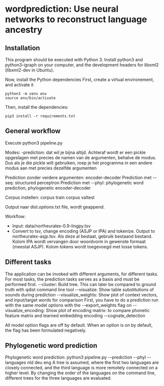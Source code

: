 # wordprediction: Use neural networks to reconstruct language ancestry

## Installation
This program should be executed with Python 3. Install python3 and python3-igraph on your computer, and the development headers for libxml2 (libxml2-dev in Ubuntu).

Now, install the Python dependencies
First, create a virtual environement, and activate it
```
python3 -m venv env
source env/bin/activate
```

Then, install the dependencies:
```
pip3 install -r requirements.txt
```

## General workflow
Execute python3 pipeline.py

Modes:
-prediction: dat wil je bijna altijd. Achteraf wordt er een pickle opgeslagen met precies de namen van de argumenten, behalve de modus. Dus als je die pickle wilt gebruiken, roep je het programma in een andere modus aan met precies dezelfde argumenten

Prediction zonder verdere argumenten: encoder-decoder
Prediction met --seq: structured perceptron
Prediction met --phyl: phylogenetic word prediction, phylogenetic encoder-decoder

Corpus instellen:
corpus train
corpus valtest

Output naar dist.*options*.txt file, wordt geappend.


Workflow:
 - Input: data/northeuralex-0.9-lingpy.tsv
 - Convert to tsv, change encoding (ASJP or IPA) and tokenize. Output to northeuralex-asjp.tsv. Als deze al bestaat, gebruik bestaand bestand.
 Kolom IPA wordt vervangen door woordvorm in gewenste formaat (meestal ASJP).
 Kolom tokens wordt toegevoegd met losse tokens.
 
## Different tasks
The application can be invoked with different arguments, for different tasks. For most tasks, the prediction tasks serves as a basis and must be performed first.
 --cluster: Build tree. This can later be compared to ground truth with qdist command line tool
 --visualize: Show table substitutions of sounds during prediction
 --visualize_weights: Show plot of context vectors, and input/target words for comparison
 First, you have to do a prediction run with the same model options with the --export_weights flag on
 --visualize_encoding: Show plot of encoding matrix: to compare phonetic feature matrix and learned embedding encoding
 --cognate_detection
 
 All model option flags are off by default. When an option is on by default, the flag has been formulated negatively.
 
## Phylogenetic word prediction
 Phylogenetic word prediction: python3 pipeline.py --prediction --phyl --languages nld deu eng
 A tree is assumed, where the first two languages are closely connected, and the third language is more remotely connected on a higher level. By changing the order of the languages on the command line, different trees for the three languages are evaluated.
